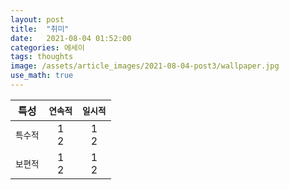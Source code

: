 ```yaml
---
layout: post
title:  "취미"
date:   2021-08-04 01:52:00
categories: 에세이
tags: thoughts
image: /assets/article_images/2021-08-04-post3/wallpaper.jpg
use_math: true
---
```


 특성 | `연속적` | `일시적`
:---:|:---:|:---:
`특수적` |1 <br /> 2 <br />  | 1 <br /> 2 
`보편적` | 1 <br /> 2 <br />  | 1 <br /> 2 


